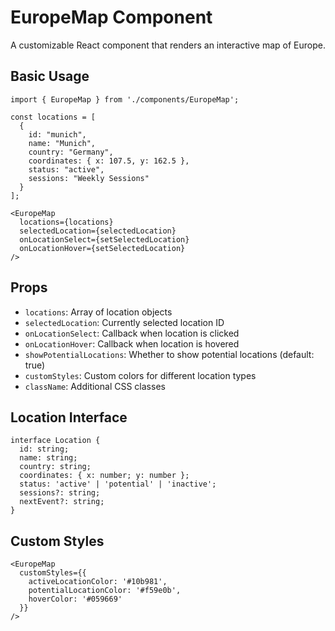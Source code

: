 # EuropeMap Component

A customizable React component that renders an interactive map of Europe.

## Basic Usage

```tsx
import { EuropeMap } from './components/EuropeMap';

const locations = [
  {
    id: "munich",
    name: "Munich",
    country: "Germany",
    coordinates: { x: 107.5, y: 162.5 },
    status: "active",
    sessions: "Weekly Sessions"
  }
];

<EuropeMap
  locations={locations}
  selectedLocation={selectedLocation}
  onLocationSelect={setSelectedLocation}
  onLocationHover={setSelectedLocation}
/>
```

## Props

- `locations`: Array of location objects
- `selectedLocation`: Currently selected location ID
- `onLocationSelect`: Callback when location is clicked
- `onLocationHover`: Callback when location is hovered
- `showPotentialLocations`: Whether to show potential locations (default: true)
- `customStyles`: Custom colors for different location types
- `className`: Additional CSS classes

## Location Interface

```tsx
interface Location {
  id: string;
  name: string;
  country: string;
  coordinates: { x: number; y: number };
  status: 'active' | 'potential' | 'inactive';
  sessions?: string;
  nextEvent?: string;
}
```

## Custom Styles

```tsx
<EuropeMap
  customStyles={{
    activeLocationColor: '#10b981',
    potentialLocationColor: '#f59e0b',
    hoverColor: '#059669'
  }}
/>
```


